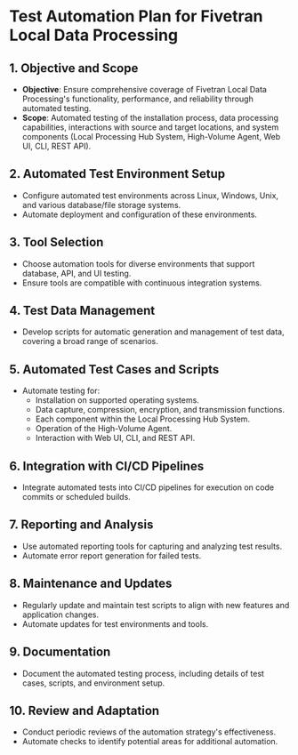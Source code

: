 # Test Automation Plan for Fivetran Local Data Processing

## 1. Objective and Scope
- **Objective**: Ensure comprehensive coverage of Fivetran Local Data Processing's functionality, performance, and reliability through automated testing.
- **Scope**: Automated testing of the installation process, data processing capabilities, interactions with source and target locations, and system components (Local Processing Hub System, High-Volume Agent, Web UI, CLI, REST API).

## 2. Automated Test Environment Setup
- Configure automated test environments across Linux, Windows, Unix, and various database/file storage systems.
- Automate deployment and configuration of these environments.

## 3. Tool Selection
- Choose automation tools for diverse environments that support database, API, and UI testing.
- Ensure tools are compatible with continuous integration systems.

## 4. Test Data Management
- Develop scripts for automatic generation and management of test data, covering a broad range of scenarios.

## 5. Automated Test Cases and Scripts
- Automate testing for:
  - Installation on supported operating systems.
  - Data capture, compression, encryption, and transmission functions.
  - Each component within the Local Processing Hub System.
  - Operation of the High-Volume Agent.
  - Interaction with Web UI, CLI, and REST API.

## 6. Integration with CI/CD Pipelines
- Integrate automated tests into CI/CD pipelines for execution on code commits or scheduled builds.

## 7. Reporting and Analysis
- Use automated reporting tools for capturing and analyzing test results.
- Automate error report generation for failed tests.

## 8. Maintenance and Updates
- Regularly update and maintain test scripts to align with new features and application changes.
- Automate updates for test environments and tools.

## 9. Documentation
- Document the automated testing process, including details of test cases, scripts, and environment setup.

## 10. Review and Adaptation
- Conduct periodic reviews of the automation strategy's effectiveness.
- Automate checks to identify potential areas for additional automation.
